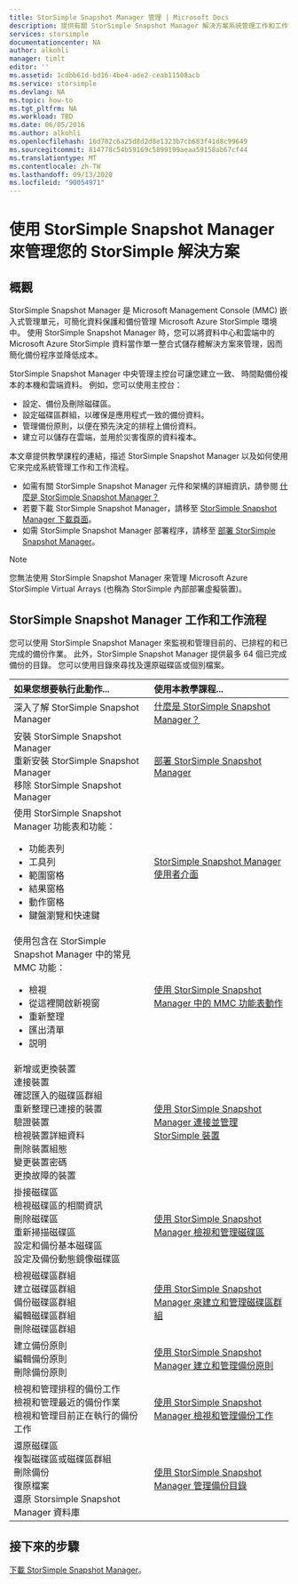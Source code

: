 ```yaml
---
title: StorSimple Snapshot Manager 管理 | Microsoft Docs
description: 提供有關 StorSimple Snapshot Manager 解決方案系統管理工作和工作流程的概觀與詳細資訊連結。
services: storsimple
documentationcenter: NA
author: alkohli
manager: timlt
editor: ''
ms.assetid: 1cdbb61d-bd16-4be4-ade2-ceab11508acb
ms.service: storsimple
ms.devlang: NA
ms.topic: how-to
ms.tgt_pltfrm: NA
ms.workload: TBD
ms.date: 06/05/2016
ms.author: alkohli
ms.openlocfilehash: 16d782c6a25d8d2d8e1323b7cb683f41d8c99649
ms.sourcegitcommit: 814778c54b59169c5899199aeaa59158ab67cf44
ms.translationtype: MT
ms.contentlocale: zh-TW
ms.lasthandoff: 09/13/2020
ms.locfileid: "90054971"
---
```

# <a name="use-storsimple-snapshot-manager-to-administer-your-storsimple-solution"></a>使用 StorSimple Snapshot Manager 來管理您的 StorSimple 解決方案

## <a name="overview"></a>概觀
StorSimple Snapshot Manager 是 Microsoft Management Console (MMC) 嵌入式管理單元，可簡化資料保護和備份管理 Microsoft Azure StorSimple 環境中。 使用 StorSimple Snapshot Manager 時，您可以將資料中心和雲端中的 Microsoft Azure StorSimple 資料當作單一整合式儲存體解決方案來管理，因而簡化備份程序並降低成本。

StorSimple Snapshot Manager 中央管理主控台可讓您建立一致、 時間點備份複本的本機和雲端資料。 例如，您可以使用主控台：

* 設定、備份及刪除磁碟區。
* 設定磁碟區群組，以確保是應用程式一致的備份資料。
* 管理備份原則，以便在預先決定的排程上備份資料。
* 建立可以儲存在雲端，並用於災害復原的資料複本。

本文章提供教學課程的連結，描述 StorSimple Snapshot Manager 以及如何使用它來完成系統管理工作和工作流程。

* 如需有關 StorSimple Snapshot Manager 元件和架構的詳細資訊，請參閱 [什麼是 StorSimple Snapshot Manager？](storsimple-what-is-snapshot-manager.md) 
* 若要下載 StorSimple Snapshot Manager，請移至 [StorSimple Snapshot Manager 下載頁面](https://www.microsoft.com/download/details.aspx?id=44220)。
* 如需 StorSimple Snapshot Manager 部署程序，請移至 [部署 StorSimple Snapshot Manager](storsimple-snapshot-manager-deployment.md)。

> [!NOTE]
> 您無法使用 StorSimple Snapshot Manager 來管理 Microsoft Azure StorSimple Virtual Arrays (也稱為 StorSimple 內部部署虛擬裝置)。


## <a name="storsimple-snapshot-manager-tasks-and-workflows"></a>StorSimple Snapshot Manager 工作和工作流程
您可以使用 StorSimple Snapshot Manager 來監視和管理目前的、已排程的和已完成的備份作業。 此外，StorSimple Snapshot Manager 提供最多 64 個已完成備份的目錄。 您可以使用目錄來尋找及還原磁碟區或個別檔案。 

| 如果您想要執行此動作... | 使用本教學課程... |
|:--- |:--- |
| 深入了解 StorSimple Snapshot Manager |[什麼是 StorSimple Snapshot Manager？](storsimple-what-is-snapshot-manager.md) |
| 安裝 StorSimple Snapshot Manager<br>重新安裝 StorSimple Snapshot Manager<br>移除 StorSimple Snapshot Manager |[部署 StorSimple Snapshot Manager](storsimple-snapshot-manager-deployment.md) |
| 使用 StorSimple Snapshot Manager 功能表和功能：<ul><li>功能表列</li><li>工具列</li><li>範圍窗格</li><li>結果窗格</li><li>動作窗格</li><li>鍵盤瀏覽和快速鍵</li></ul> |[StorSimple Snapshot Manager 使用者介面](storsimple-use-snapshot-manager.md) |
| 使用包含在 StorSimple Snapshot Manager 中的常見 MMC 功能：<ul><li>檢視</li><li>從這裡開啟新視窗</li><li>重新整理</li><li>匯出清單</li><li>説明</li></ul> |[使用 StorSimple Snapshot Manager 中的 MMC 功能表動作](storsimple-snapshot-manager-mmc-menu.md) |
| 新增或更換裝置<br>連接裝置<br>確認匯入的磁碟區群組<br>重新整理已連接的裝置<br>驗證裝置<br>檢視裝置詳細資料<br>刪除裝置組態<br>變更裝置密碼<br>更換故障的裝置<br> |[使用 StorSimple Snapshot Manager 連接並管理 StorSimple 裝置](storsimple-snapshot-manager-manage-devices.md) |
| 掛接磁碟區<br>檢視磁碟區的相關資訊<br>刪除磁碟區<br>重新掃描磁碟區<br>設定和備份基本磁碟區<br>設定及備份動態鏡像磁碟區 |[使用 StorSimple Snapshot Manager 檢視和管理磁碟區](storsimple-snapshot-manager-manage-volumes.md) |
| 檢視磁碟區群組<br>建立磁碟區群組<br>備份磁碟區群組<br>編輯磁碟區群組<br>刪除磁碟區群組 |[使用 StorSimple Snapshot Manager 來建立和管理磁碟區群組](storsimple-snapshot-manager-manage-volume-groups.md) |
| 建立備份原則 <br>編輯備份原則<br>刪除備份原則 |[使用 StorSimple Snapshot Manager 建立和管理備份原則](storsimple-snapshot-manager-manage-backup-policies.md) |
| 檢視和管理排程的備份工作<br>檢視和管理最近的備份作業<br>檢視和管理目前正在執行的備份工作 |[使用 StorSimple Snapshot Manager 檢視和管理備份工作](storsimple-snapshot-manager-manage-backup-jobs.md) |
| 還原磁碟區<br>複製磁碟區或磁碟區群組<br>刪除備份<br>復原檔案<br>還原 Storsimple Snapshot Manager 資料庫 |[使用 StorSimple Snapshot Manager 管理備份目錄](storsimple-snapshot-manager-manage-backup-catalog.md) |

## <a name="next-steps"></a>接下來的步驟
[下載 StorSimple Snapshot Manager](https://www.microsoft.com/download/details.aspx?id=44220)。

